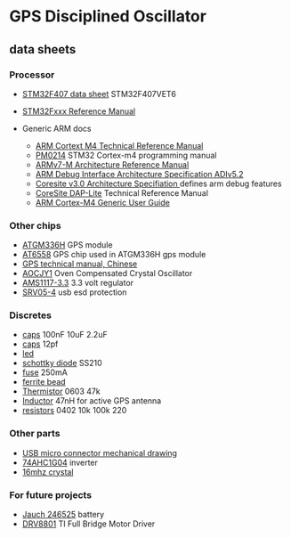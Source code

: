  <!-- -*- mode:gfm -*- -->

# GPS Disciplined Oscillator

## data sheets

### Processor

* [STM32F407 data sheet](stm32f405rg.pdf) STM32F407VET6
* [STM32Fxxx Reference Manual](stm32f4-rm.pdf)

* Generic ARM docs
  * [ARM Cortext M4 Technical Reference Manual
  ](arm_cortexm4_processor_trm_100166_0001_00_en.pdf)
  * [PM0214](cortexm4-pm.pdf) STM32 Cortex-m4 programming manual
  * [ARMv7-M Architecture Reference Manual](DDI0403E_d_armv7m_arm.pdf)
  * [ARM Debug Interface Architecture Specification ADIv5.2](IHI0031C_debug_interface_as.pdf)
  * [Coresite v3.0 Architecture Specifiation
  ](coresight_v3_0_architecture_specification_IHI0029E.pdf)
  defines arm debug features 
  * [CoreSite DAP-Lite](DDI0316D_dap_lite_trm.pdf) Technical Reference Manual
  * [ARM Cortex-M4 Generic User Guide](DUI0553A_cortex_m4_dgug.pdf)

### Other chips
* [ATGM336H](ATGM336H-5N31_C90770.pdf) GPS module
* [AT6558](gps-chip.pdf) GPS chip used in ATGM336H gps module
* [GPS technical manual, Chinese](Multimode_satellite_navigation_receiver_cn.pdf)
* [AOCJY1](AOCJY1.pdf) Oven Compensated Crystal Oscillator
* [AMS1117-3.3](1811201117_Advanced-Monolithic-Systems-AMS-AMS1117-3-3_C6186.pdf) 
  3.3 volt regulator
* [SRV05-4](ProTek-Devices-SRV05-4-P-T7_C85364.pdf) usb esd protection

### Discretes

* [caps](Samsung-Electro-Mechanics-CL05B104KO5NNNC_C1525.pdf) 100nF 10uF 2.2uF
* [caps](Guangdong-Fenghua-Advanced-Tech-0402CG120J500NT_C1547.pdf) 12pf
* [led](Hubei-KENTO-Elec-Green-0805-Iv-207-249-mcd-atIF-20mA_C2297.pdf)
* [schottky diode](1903041730_MDD-Jiangsu-Yutai-Elec-SS210_C14996.pdf) SS210
* [fuse](TECHFUSE-nSMD025_C70068.pdf) 250mA
* [ferrite bead](Sunlord-GZ2012D101TF_C1015.pdf)
* [Thermistor](Murata-Electronics-NCP18WB473J03RB_C86142.pdf) 0603 47k
* [Inductor](Sunlord-SDCL1608C47NJTDF_C29683.pdf) 47nH for active GPS antenna
* [resistors](Uniroyal-Elec-0402WGF1002TCE_C25744.pdf) 0402 10k 100k 220

### Other parts
* [USB micro connector mechanical drawing](usb-micro-C404969.pdf)
* [74AHC1G04](Texas-Instruments-TI-SN74AHC1G04DCKR_C7466.pdf) inverter
* [16mhz crystal](Yangxing-Tech-X322516MLB4SI_C13738.pdf)

### For future projects
* [Jauch 246525](6000mah_-_lp906090jh_1s1p_2_wire_70mm.pdf) battery
* [DRV8801](drv8801.pdf) TI Full Bridge Motor Driver


